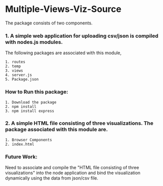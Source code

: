 # Multiple-Views-Viz-Source
The package consists of two components.
### 1. A simple web application for uploading csv/json is compiled with nodes.js modules.
The following packages are associated with this module,
```
1. routes
2. temp
3. views
4. server.js
5. Package.json
```

### How to Run this package:

```
1. Download the package
2. npm install
3. npm install express
```

### 2. A simple HTML file consisting of three visualizations. The package associated with this module are.
```
1. Browser Components 
2. index.html
```

 ### Future Work:
Need to associate and compile the "HTML file consisting of three visualizations" into the node application and bind the visualization dynamically using the data from json/csv file.
